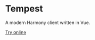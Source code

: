 # Tempest

A modern Harmony client written in Vue.

[Try online](https://tempest-bluskript.vercel.app)
